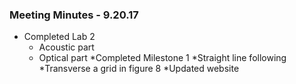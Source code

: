 ### Meeting Minutes - 9.20.17

* Completed Lab 2
  * Acoustic part
  * Optical part
*Completed Milestone 1
  *Straight line following
  *Transverse a  grid in figure 8
*Updated website

